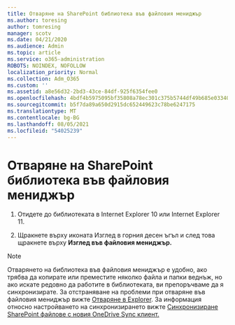 ```yaml
---
title: Отваряне на SharePoint библиотека във файловия мениджър
ms.author: toresing
author: tomresing
manager: scotv
ms.date: 04/21/2020
ms.audience: Admin
ms.topic: article
ms.service: o365-administration
ROBOTS: NOINDEX, NOFOLLOW
localization_priority: Normal
ms.collection: Adm_O365
ms.custom: ''
ms.assetid: a8e56d32-2bd3-43ce-84df-925f6354fee0
ms.openlocfilehash: 4bdf4b5975095bf35808a78ec301c375b5744df49b685e033406a38151141597
ms.sourcegitcommit: b5f7da89a650d2915dc652449623c78be6247175
ms.translationtype: MT
ms.contentlocale: bg-BG
ms.lasthandoff: 08/05/2021
ms.locfileid: "54025239"
---
```

# <a name="open-a-sharepoint-library-in-file-explorer"></a>Отваряне на SharePoint библиотека във файловия мениджър

1. Отидете до библиотеката в Internet Explorer 10 или Internet Explorer 11. 
    
2. Щракнете върху иконата Изглед в горния десен ъгъл и след това щракнете върху **Изглед във файловия мениджър.**
    
> [!NOTE]
> Отварянето на библиотека във файловия мениджър е удобно, ако трябва да копирате или преместите няколко файла и папки веднъж, но ако искате редовно да работите в библиотеката, ви препоръчваме да я синхронизирате. За отстраняване на проблеми при отваряне във файловия мениджър вижте [Отваряне в Explorer](https://go.microsoft.com/fwlink/?linkid=871665). За информация относно настройването на синхронизирането вижте [Синхронизиране SharePoint файлове с новия OneDrive Sync клиент.](https://go.microsoft.com/fwlink/?linkid=871666) 
  

